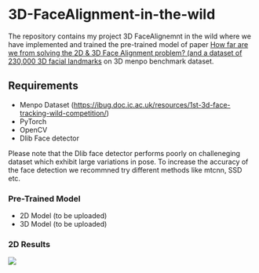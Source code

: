 # 3D-FaceAlignment-in-the-wild

The repository contains my project 3D FaceAlignemnt in the wild where we have implemented and trained the pre-trained model of paper [How far are we from solving the 2D \& 3D Face Alignment problem? (and a dataset of 230,000 3D facial landmarks](https://arxiv.org/pdf/1703.07332.pdf) on 3D menpo benchmark dataset.

## Requirements

- Menpo Dataset (https://ibug.doc.ic.ac.uk/resources/1st-3d-face-tracking-wild-competition/)
- PyTorch
- OpenCV 
- Dlib Face detector

Please note that the Dlib face detector performs poorly on challeneging dataset which exhibit large variations in pose. To increase the accuracy of the face detection we recommned try different methods like mtcnn, SSD etc.

### Pre-Trained Model
- 2D Model (to be uploaded)
- 3D Model (to be uploaded)

### 2D Results
![](Images/2DResult.jpg)
